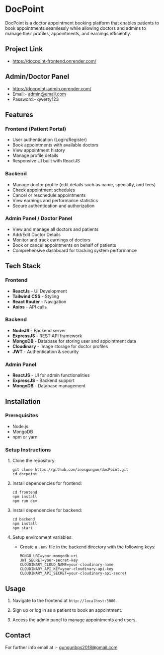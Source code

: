 # DocPoint
DocPoint is a doctor appointment booking platform that enables patients to book appointments seamlessly while allowing doctors and admins to manage their profiles, appointments, and earnings efficiently.

## Project Link
-   https://docpoint-frontend.onrender.com/

## Admin/Doctor Panel
-   https://docpoint-admin.onrender.com/
-   Email:- admin@email.com
-   Password:- qwerty123


## Features

### Frontend (Patient Portal)

-   User authentication (Login/Register)
-   Book appointments with available doctors
-   View appointment history
-   Manage profile details
-   Responsive UI built with ReactJS

### Backend

-   Manage doctor profile (edit details such as name, specialty, and fees)
-   Check appointment schedules
-   Cancel or reschedule appointments
-   View earnings and performance statistics
-   Secure authentication and authorization

### Admin Panel / Doctor Panel

-   View and manage all doctors and patients
-   Add/Edit Doctor Details
-   Monitor and track earnings of doctors
-   Book or cancel appointments on behalf of patients
-   Comprehensive dashboard for tracking system performance

## Tech Stack

### Frontend

-   **ReactJs** - UI Development
-   **Tailwind CSS** - Styling
-   **React Router** - Navigation
-   **Axios** - API calls

### Backend

-   **NodeJS** - Backend server
-   **ExpressJS** - REST API framework
-   **MongoDB** - Database for storing user and appointment data
-   **Cloudinary** - Image storage for doctor profiles
-   **JWT** - Authentication & security

### Admin Panel

-   **ReactJS** - UI for admin functionalities
-   **ExpressJS** - Backend support
-   **MongoDB** - Database management

## Installation

### Prerequisites

- Node.js
- MongoDB
- npm or yarn

### Setup Instructions

1.  Clone the repository:
    
    ```
    git clone https://github.com/inosgungun/docPoint.git
    cd docpoint
    ```
    
2.  Install dependencies for frontend:
    
    ```
    cd frontend
    npm install
    npm run dev
    ```
    
3.  Install dependencies for backend:
    
    ```
    cd backend
    npm install
    npm start
    ```
    
4.  Setup environment variables:
    
    -   Create a `.env` file in the backend directory with the following keys:
        
        ```
        MONGO_URI=your-mongodb-uri
        JWT_SECRET=your-secret-key
        CLOUDINARY_CLOUD_NAME=your-cloudinary-name
        CLOUDINARY_API_KEY=your-cloudinary-api-key
        CLOUDINARY_API_SECRET=your-cloudinary-api-secret
        ```


## Usage

1.  Navigate to the frontend at `http://localhost:3000`.
    
2.  Sign up or log in as a patient to book an appointment.
    
3.  Access the admin panel to manage appointments and users.

## Contact

For further info email at :- gungunbps2018@gmail.com



```
